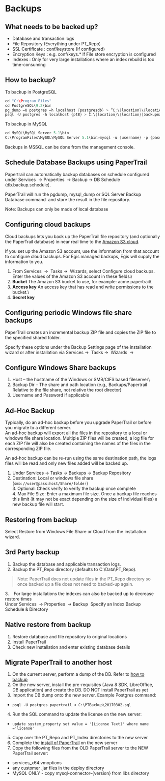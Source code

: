# Backups

What needs to be backed up?
---------------------------

-   Database and transaction logs
-   File Repository (Everything under PT\_Repo)
-   SSL Certificate : conf/keystore (If configured)
-   Encryption Keys : e.g. conf/keys.\* If File store encryption is
    configured
-   Indexes : Only for very large installations where an index rebuild
    is too time-consuming


How to backup?
--------------

To backup in PostgreSQL 

```java
cd "C:\Program Files"
cd PostgreSQL\9.2\bin
pg_dump –U postgres –h localhost {postgresdb} > ”C:\{location}\{location}{backupname}.sql”
psql -U postgres -h localhost {pt8} > C:\{location}\{location}{backupname}.restore.sql
```

To backup in MySQL 

```java
cd MySQL\MySQL Server 5.1\bin
C:\ProgramFiles\MySQL\MySQL Server 5.1\bin>mysql -u {username} -p {password} {MYSQL db} < "e:\database.sql"
```

Backups in MSSQL can be done from the management console.

Schedule Database Backups using PaperTrail
------------------------------------------


 Papertrail can automatically backup databases on schedule configured
under Services  → Properties  → Backup → DB Schedule
(db.backup.schedule).

 PaperTrail will run the pgdump, mysql\_dump or SQL Server Backup
Database command  and store the result in the file repository. 

Note: Backups can only be made of local database

 Configuring cloud backups
--------------------------

Cloud backups lets you back up the PaperTrail file repository (and optionally the PaperTrail database) in near real time to the [Amazon S3 cloud](http://aws.amazon.com/s3/).

 If you set up the Amazon S3 account, use the information from that
account to configure cloud backups. For Egis managed backups, Egis will
supply the information to you.

 1. From Services  →  Tasks →  Wizards, select Configure cloud backups.
Enter the values of the Amazon S3 account in these fields:\
 2. **Bucket** The Amazon S3 bucket to use, for example:
acme.papertrail\
 3. **Access key** An access key that has read and write permissions to
the bucket.\
 4. **Secret key**

Configuring periodic Windows file share backups
-----------------------------------------------

PaperTrail creates an incremental backup ZIP file and copies the ZIP
file to the specified shared folder.  

Specify these options under the Backup Settings page of the
installation wizard or after installation via Services →  Tasks → 
Wizards  → 

Configure Windows Share backups
-------------------------------

1. Host – the hostname of the Windows or SMB/CIFS based fileserver\
1. Backup Dir – The share and path location (e.g.,
Backups/Papertrail Relative to the file share, not relative the root
director)
1. Username and Password if applicable

Ad-Hoc Backup
-------------

Typically, do an ad-hoc backup before you upgrade PaperTrail or before
you migrate to a different server.  
 An ad-hoc backup will export all the files in the repository to a local
or windows file share location. Multiple ZIP files will be created; a
log file for each ZIP file will also be created containing the names of
the files in the corresponding ZIP file.  

 An ad-hoc backup can be re-run using the same destination path, the
logs files will be read and only new files added will be backed up.  
1. Under Services → Tasks → Backups → Backup Repository  
2. Destination: Local or windows file share
(`smb://user@pass:host/Share/folder`)  
3. Optional: Check verify to verify the backup once complete  
4. Max File Size: Enter a maximum file size. Once a backup file
reaches this limit (it may not be exact depending on the size of
individual files) a new backup file will start.

Restoring from backup
---------------------

Select Restore from Windows File Share or Cloud from the installation
wizard.

3rd Party backup
----------------

1. Backup the database and applicable transaction logs.
2. Backup the PT\_Repo directory (defaults to C:\\Data\\PT\_Repo).

> Note: PaperTrail does not update files in the PT\_Repo directory so once
backed up a file does not need to backed-up again.

3.    For large installations the indexes can also be backed up to
decrease restore times  
 Under Services  → Properties  → Backup  Specify an Index Backup
Schedule & Directory

Native restore from backup
--------------------------

1. Restore database and file repository to original locations
2. Install PaperTrail
3. Check new installation and enter existing database details

## Migrate PaperTrail to another host
1. On the current server, perform a dump of the DB. Refer to [how to backup](backups-text.md/#how-to-backup)
2. On the new server, install the pre-requisites (Java 8 SDK, LibreOffice, DB application) and create the DB. DO NOT install PaperTrail as yet
3. Import the DB dump onto the new server. Example Postgres command:
 * `psql -U postgres papertrail < C:\PTBackup\20170302.sql`
4. Run the SQL command to update the license on the new server:
 * `update system_property set value = '[License Text]' where name ='license'`
5. Copy over the PT_Repo and PT_Index directories to the new server
6. Complete the [install of PaperTrail](http://support.papertrail.co.za/Installation/server-installation/#installation) on the new server
7. Copy the following files from the OLD PaperTrail server to the NEW PaperTrail server:
 * services_x64.vmoptions
 * any customer .jar files in the deploy directory
 * MySQL ONLY - copy mysql-connector-{version} from libs directory
